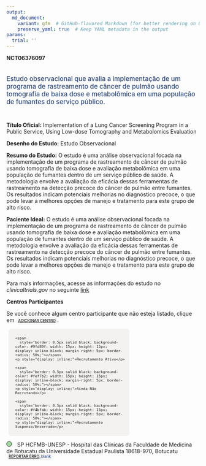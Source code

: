 ```yaml
---
output: 
  md_document:
    variant: gfm  # GitHub-flavored Markdown (for better rendering on GitHub)
    preserve_yaml: true  # Keep YAML metadata in the output
params:
  trial: ''
---
```


**NCT06376097**

<div style="padding: 5px 5px 5px 0px; font-size: 1.20em; font-weight: 500; color: #2E4A7F; text-align: left; margin-bottom: 20px">

Estudo observacional que avalia a implementação de um programa de
rastreamento de câncer de pulmão usando tomografia de baixa dose e
metabolômica em uma população de fumantes do serviço público.

</div>

**Título Oficial:** Implementation of a Lung Cancer Screening Program in
a Public Service, Using Low-dose Tomography and Metabolomics Evaluation

**Desenho do Estudo:** Estudo Observacional

**Resumo do Estudo:** O estudo é uma análise observacional focada na
implementação de um programa de rastreamento de câncer de pulmão usando
tomografia de baixa dose e avaliação metabolômica em uma população de
fumantes dentro de um serviço público de saúde. A metodologia envolve a
avaliação da eficácia dessas ferramentas de rastreamento na detecção
precoce do câncer de pulmão entre fumantes. Os resultados indicam
potenciais melhorias no diagnóstico precoce, o que pode levar a melhores
opções de manejo e tratamento para este grupo de alto risco.

**Paciente Ideal:** O estudo é uma análise observacional focada na
implementação de um programa de rastreamento de câncer de pulmão usando
tomografia de baixa dose e avaliação metabolômica em uma população de
fumantes dentro de um serviço público de saúde. A metodologia envolve a
avaliação da eficácia dessas ferramentas de rastreamento na detecção
precoce do câncer de pulmão entre fumantes. Os resultados indicam
potenciais melhorias no diagnóstico precoce, o que pode levar a melhores
opções de manejo e tratamento para este grupo de alto risco.

Para mais informações, acesse as informações do estudo no
*clinicaltrials.gov* no seguinte
[link](https://clinicaltrials.gov/ct2/show/NCT06376097)

**Centros Participantes**

Se você conhece algum centro participante que não esteja listado, clique
em
<span style="color: #2E4A7F; margin-left: 2px; padding: 4px; background-color: #f3f2f1; border-radius: 8px; font-weight: 500; font-size: 0.7em"><a
href="https://flazar.shinyapps.io/formsapp?study_nct_id=NCT06376097&amp;location_id=N%2FA&amp;location_full_name=N%2FA&amp;form_type=Adicionar%20Centro"
target="_blank">ADICIONAR CENTRO</a></span>.

<div style="margin-bottom: 8px; margin-left: 5px; padding: 8px; max-width: 300px; background-color: #f3f2f1; border-radius: 8px; font-size: 0.8em">

<div style="margin-left: 10px;">

    <span 
      style="border: 0.5px solid black; background-color: #9fd89f; width: 15px; height: 15px; display: inline-block; margin-right: 5px; border-radius: 50%;"></span>
    <p style="display: inline;">Recrutamento Ativo</p>

</div>

<div style="margin-left: 10px;">

    <span 
      style="border: 0.5px solid black; background-color: #fef7b2; width: 15px; height: 15px; display: inline-block; margin-right: 5px; border-radius: 50%;"></span>
    <p style="display: inline;">Ainda Não Recrutando</p>

</div>

<div style="margin-left: 10px;">

    <span 
      style="border: 0.5px solid black; background-color: #f4bfab; width: 15px; height: 15px; display: inline-block; margin-right: 5px; border-radius: 50%;"></span>
    <p style="display: inline;">Recrutamento Suspenso/Encerrado</p>

</div>

</div>

<span style="border: 0.5px solid black; display: inline-block; width: 12px; height: 12px; border-radius: 50%; margin-right: 10px; padding-bottom: 0px; background-color: #9fd89f;"></span>
SP HCFMB-UNESP - Hospital das Clínicas da Faculdade de Medicina de
Botucatu da Universidade Estadual Paulista 18618-970, Botucatu
<span style="color: #2E4A7F; margin-left: 2px; padding: 4px; background-color: #f3f2f1; border-radius: 8px; font-weight: 500; font-size: 0.7em">[REPORTAR
ERRO](https://flazar.shinyapps.io/formsapp?study_nct_id=NCT06376097&location_id=HOSPITALDASCLINICASDAFACULDADEDEMEDICINADEBOTUCATUHCFMBBOTUCATUSAOPAULO18618686BRAZIL&location_full_name=HCFMB-UNESP%20-%20Hospital%20das%20Cl%C3%ADnicas%20da%20Faculdade%20de%20Medicina%20de%20Botucatu%20da%20Universidade%20Estadual%20Paulista%2C%2018618-970%2C%20Botucatu&form_type=Reportar%20Erro)\_blank</span>
